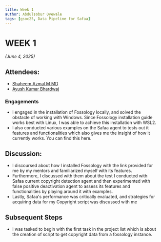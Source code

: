 ```yaml
---
title: Week 1
author: Abdulsobur Oyewale
tags: [gsoc25, Data Pipeline for Safaa]
---
```


<!--
SPDX-License-Identifier: CC-BY-SA-4.0

SPDX-FileCopyrightText: 2025 Abdulsobur Oyewale <oyewaleabdulsobur@gmail.com>
-->

# WEEK 1
*(June 4, 2025)*

## Attendees:
- [Shaheem Azmal M MD](https://github.com/shaheemazmalmmd)
- [Ayush Kumar Bhardwaj](https://github.com/hastagAB)

### Engagements
* I engaged in the installation of Fossology locally, and solved the obstacle of working with Windows. Since Fossology installation guide works best with Linux, I was able to achieve this installation with WSL2.
* I also conducted various examples on the Safaa agent to tests out it features and functionalities which also gives me the insight of how it currently works. You can find this here.

## Discussion:
* I discoursed about how I installed Fossology with the link provided for me by my mentors and familiarized myself with its features. 
* Furthermore, I discussed with them about the test I conducted with Safaa current copyright detection agent and then experimented with false positive deactivation agent to assess its features and functionalities by playing around it with examples.
* Lastly, Safaa's performance was critically evaluated, and strategies for acquiring data for my Copyright script was discussed with me


## Subsequent Steps
* I was tasked to begin with the first task in the project list which is about the creation of script to get copyright data from a fossology instance.
